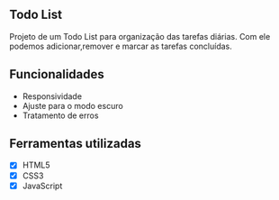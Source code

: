 ## Todo List 

Projeto de um Todo List para organização das tarefas diárias. Com ele podemos adicionar,remover e marcar as tarefas concluídas.

## Funcionalidades

- Responsividade
- Ajuste para o modo escuro
- Tratamento de erros

## Ferramentas utilizadas

- [x] HTML5
- [x] CSS3
- [x] JavaScript
